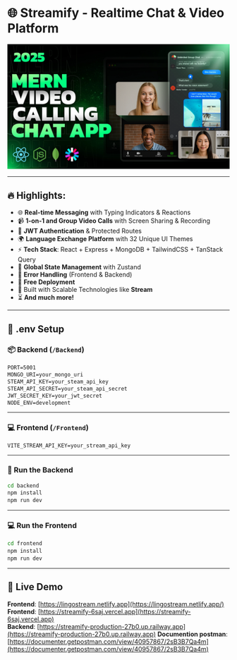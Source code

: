 # 🌐 Streamify - Realtime Chat & Video Platform

![App Screenshot](./Frontend/public/screenshot-for-readme.png)

---

## 🔥 Highlights:

- 🌐 **Real-time Messaging** with Typing Indicators & Reactions  
- 📹 **1-on-1 and Group Video Calls** with Screen Sharing & Recording  
- 🔐 **JWT Authentication** & Protected Routes  
- 🌍 **Language Exchange Platform** with 32 Unique UI Themes  
- ⚡ **Tech Stack**: React + Express + MongoDB + TailwindCSS + TanStack Query  
- 🧠 **Global State Management** with Zustand  
- 🚨 **Error Handling** (Frontend & Backend)  
- 🚀 **Free Deployment**  
- 🎯 Built with Scalable Technologies like **Stream**  
- ⏳ **And much more!**

---

## 🧪 .env Setup

### 📦 Backend (`/Backend`)

```env
PORT=5001  
MONGO_URI=your_mongo_uri  
STEAM_API_KEY=your_steam_api_key  
STEAM_API_SECRET=your_steam_api_secret  
JWT_SECRET_KEY=your_jwt_secret  
NODE_ENV=development
```

---

### 💻 Frontend (`/Frontend`)

```env
VITE_STREAM_API_KEY=your_stream_api_key
```

---

### 🔧 Run the Backend

```bash
cd backend
npm install
npm run dev
```

---

### 💻 Run the Frontend

```bash
cd frontend
npm install
npm run dev
```

---

## 🚀 Live Demo

 **Frontend**: [https://lingostream.netlify.app](https://lingostream.netlify.app/)  
 **Frontend**: [https://streamify-6saj.vercel.app](https://streamify-6saj.vercel.app)  
 **Backend**: [https://streamify-production-27b0.up.railway.app](https://streamify-production-27b0.up.railway.app)
  **Documention postman**: [https://documenter.getpostman.com/view/40957867/2sB3B7Qa4m](https://documenter.getpostman.com/view/40957867/2sB3B7Qa4m)
